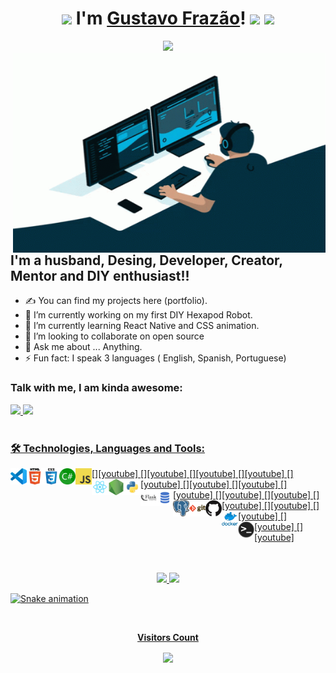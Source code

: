 
<h1 align="center"><img src="https://media.giphy.com/media/hvRJCLFzcasrR4ia7z/giphy.gif" width="25px"> I'm <a href="https://www.linkedin.com/in/gustavo-fernando-de-frazao-lima-680763140/" target="_blank">Gustavo Frazão</a>! <img src="https://media.giphy.com/media/hvRJCLFzcasrR4ia7z/giphy.gif" width="25px"> <img src="https://emojis.slackmojis.com/emojis/images/1531849430/4246/blob-sunglasses.gif?1531849430" width="30px"/></h1> 

<div align="center"><img src="https://readme-typing-svg.herokuapp.com?color=000000&size=30&center=true&vCenter=true&width=450&height=30&lines=Welcome+to+my+profile...;Glad+to+see+you+here!"/>
</div>
&nbsp;

 <img align="right" alt="GIF" src="https://github.com/GustavoFFLima/GustavoFFLima/blob/main/coding.gif" width="500" height="320" />


## I'm a husband, Desing, Developer, Creator, Mentor and DIY enthusiast!!
- ✍ You can find my projects here (portfolio).
- 🔭 I’m currently working on my first DIY Hexapod Robot.
- 🌱 I’m currently learning React Native and CSS animation.
- 👯 I’m looking to collaborate on open source
- 💬 Ask me about ... Anything.
- ⚡ Fun fact: I speak 3 languages ( English, Spanish, Portuguese)


### Talk with me, I am kinda awesome:
<div> 
  <a href="mailto:frazao39@gmail.com"><img src="https://img.shields.io/badge/-Gmail-%23333?style=for-the-badge&logo=gmail&logoColor=white" target="_blank">
  <a href="https://www.linkedin.com/in/gustavo-fernando-de-frazao-lima-680763140/" target="_blank"><img src="https://img.shields.io/badge/-LinkedIn-%230077B5?  style=for-the-badge&logo=linkedin&logoColor=white"> 
</div> 
<br />

### 🛠 Technologies, Languages and Tools:

[<img align="left" alt="Visual Studio Code" width="26px" src="https://raw.githubusercontent.com/github/explore/80688e429a7d4ef2fca1e82350fe8e3517d3494d/topics/visual-studio-code/visual-studio-code.png" />][youtube]
[<img align="left" alt="HTML5" width="26px" src="https://raw.githubusercontent.com/github/explore/80688e429a7d4ef2fca1e82350fe8e3517d3494d/topics/html/html.png" />][youtube]
[<img align="left" alt="CSS3" width="26px" src="https://raw.githubusercontent.com/github/explore/80688e429a7d4ef2fca1e82350fe8e3517d3494d/topics/css/css.png" />][youtube]
[<img align="left" alt="CSharp" width="26px" src="https://raw.githubusercontent.com/github/explore/80688e429a7d4ef2fca1e82350fe8e3517d3494d/topics/csharp/csharp.png" />][youtube]
[<img align="left" alt="JavaScript" width="26px" src="https://raw.githubusercontent.com/github/explore/80688e429a7d4ef2fca1e82350fe8e3517d3494d/topics/javascript/javascript.png" />][youtube]
[<img align="left" alt="React" width="26px" src="https://raw.githubusercontent.com/github/explore/80688e429a7d4ef2fca1e82350fe8e3517d3494d/topics/react/react.png" />][youtube]
[<img align="left" alt="Node.js" width="26px" src="https://raw.githubusercontent.com/github/explore/80688e429a7d4ef2fca1e82350fe8e3517d3494d/topics/nodejs/nodejs.png" />][youtube]
[<img align="left" alt="python" width="26px" src="https://raw.githubusercontent.com/github/explore/80688e429a7d4ef2fca1e82350fe8e3517d3494d/topics/python/python.png" />][youtube]
[<img align="left" alt="flask" width="26px" src="https://raw.githubusercontent.com/github/explore/80688e429a7d4ef2fca1e82350fe8e3517d3494d/topics/flask/flask.png" />][youtube]
[<img align="left" alt="SQL" width="26px" src="https://raw.githubusercontent.com/github/explore/80688e429a7d4ef2fca1e82350fe8e3517d3494d/topics/sql/sql.png" />][youtube]
[<img align="left" alt="postgreSQL" width="26px" src="https://raw.githubusercontent.com/github/explore/80688e429a7d4ef2fca1e82350fe8e3517d3494d/topics/postgresql/postgresql.png" />][youtube]
[<img align="left" alt="Git" width="26px" src="https://raw.githubusercontent.com/github/explore/80688e429a7d4ef2fca1e82350fe8e3517d3494d/topics/git/git.png" />][youtube]
[<img align="left" alt="GitHub" width="26px" src="https://raw.githubusercontent.com/github/explore/78df643247d429f6cc873026c0622819ad797942/topics/github/github.png" />][youtube]
[<img align="left" alt="Docker" width="26px" src="https://raw.githubusercontent.com/github/explore/80688e429a7d4ef2fca1e82350fe8e3517d3494d/topics/docker/docker.png" />][youtube]
[<img align="left" alt="Terminal" width="26px" src="https://raw.githubusercontent.com/github/explore/80688e429a7d4ef2fca1e82350fe8e3517d3494d/topics/terminal/terminal.png" />][youtube]

<br />
<br />

<!-- [website]: https://holistic-developer.com/
[youtube]: https://www.youtube.com/channel/UCD6bHzIZCJJcJD6QHGUIyrw
[instagram]: https://www.instagram.com/holistic_developer/
[linkedin]: https://linkedin.com/in/annaarsentieva
[portfolio]: https://arsentieva.github.io/profile/ -->



<div align="center">
  <a href="https://github.com/GustavoFFLima">
  <img height="180em" src="https://github-readme-stats.vercel.app/api?username=GustavoFFLima&show_icons=true&theme=chartreuse-dark&include_all_commits=true&count_private=true"/>
  <img height="180em" src="https://github-readme-stats.vercel.app/api/top-langs/?username=GustavoFFLima&layout=compact&langs_count=7&theme=chartreuse-dark"/>
</div>

   ![Snake animation](https://github.com/GustavoFFLima/GustavoFFLima/blob/output/github-contribution-grid-snake.svg)
  
<div align="center">
  <br><p align="centre"><b>Visitors Count</b></p>  
  <p align="center"><img align="center" src="https://profile-counter.glitch.me/GustavoFFLima/count.svg" /></p> 
<br>
</div>
